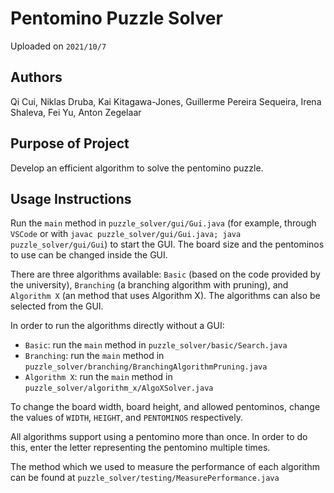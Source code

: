 # Pentomino Puzzle Solver

Uploaded on `2021/10/7`

## Authors

Qi Cui, Niklas Druba, Kai Kitagawa-Jones, Guillerme Pereira Sequeira, Irena Shaleva, Fei Yu, Anton Zegelaar

## Purpose of Project

Develop an efficient algorithm to solve the pentomino puzzle.

## Usage Instructions

Run the `main` method in `puzzle_solver/gui/Gui.java` (for example, through `VSCode` or with `javac puzzle_solver/gui/Gui.java; java puzzle_solver/gui/Gui`) to start the GUI. The board size and the pentominos to use can be changed inside the GUI.

There are three algorithms available: `Basic` (based on the code provided by the university), `Branching` (a branching algorithm with pruning), and `Algorithm X` (an method that uses Algorithm X). The algorithms can also be selected from the GUI.

In order to run the algorithms directly without a GUI:

-  `Basic`: run the `main` method in `puzzle_solver/basic/Search.java`
-  `Branching`: run the `main` method in `puzzle_solver/branching/BranchingAlgorithmPruning.java`
-  `Algorithm X`: run the `main` method in `puzzle_solver/algorithm_x/AlgoXSolver.java`

To change the board width, board height, and allowed pentominos, change the values of `WIDTH`, `HEIGHT`, and `PENTOMINOS` respectively.

All algorithms support using a pentomino more than once. In order to do this, enter the letter representing the pentomino multiple times.

The method which we used to measure the performance of each algorithm can be found at `puzzle_solver/testing/MeasurePerformance.java`

